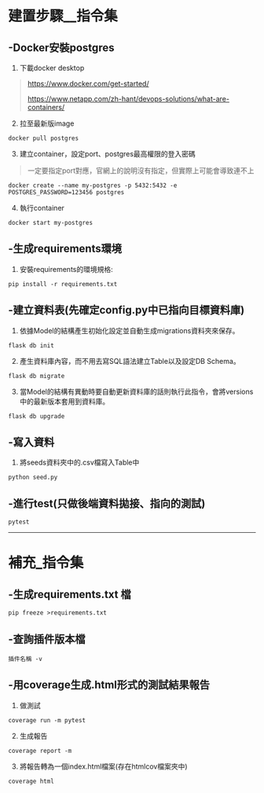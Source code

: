 # 建置步驟__指令集
## -Docker安裝postgres
1. 下載docker desktop
>https://www.docker.com/get-started/
> 
>https://www.netapp.com/zh-hant/devops-solutions/what-are-containers/
2. 拉至最新版image
```angular2html
docker pull postgres
```
3. 建立container，設定port、postgres最高權限的登入密碼
>一定要指定port對應，官網上的說明沒有指定，但實際上可能會導致連不上
```angular2html
docker create --name my-postgres -p 5432:5432 -e POSTGRES_PASSWORD=123456 postgres
```
4. 執行container
```angular2html
docker start my-postgres
```
## -生成requirements環境
1. 安裝requirements的環境規格:
```angular2html
pip install -r requirements.txt
```
## -建立資料表(先確定config.py中已指向目標資料庫)
1. 依據Model的結構產生初始化設定並自動生成migrations資料夾來保存。
```angular2html
flask db init
```
2. 產生資料庫內容，而不用去寫SQL語法建立Table以及設定DB Schema。
```angular2html
flask db migrate
```
3. 當Model的結構有異動時要自動更新資料庫的話則執行此指令，會將versions中的最新版本套用到資料庫。
```angular2html
flask db upgrade
```
## -寫入資料
1. 將seeds資料夾中的.csv檔寫入Table中
```angular2html
python seed.py
```
## -進行test(只做後端資料拋接、指向的測試)
```angular2html
pytest
```

-----------------------------------
# 補充_指令集
## -生成requirements.txt 檔
```angular2html
pip freeze >requirements.txt
```
## -查詢插件版本檔
```angular2html
插件名稱 -v
```
## -用coverage生成.html形式的測試結果報告
1. 做測試
```angular2html
coverage run -m pytest
```
2. 生成報告
```angular2html
coverage report -m 
```
3. 將報告轉為一個index.html檔案(存在htmlcov檔案夾中)
```angular2html
coverage html 
```

